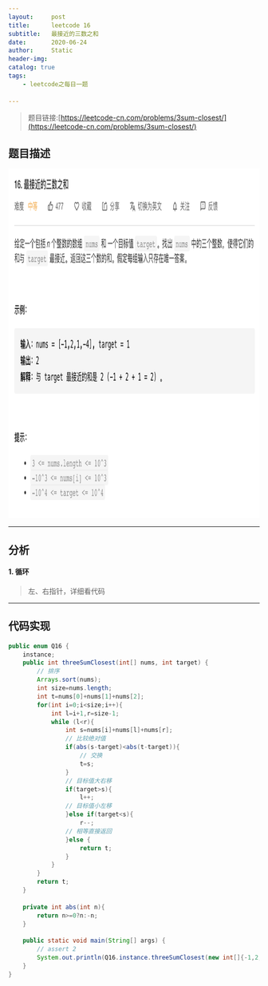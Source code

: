 ```yaml
---
layout:     post
title:      leetcode 16
subtitle:   最接近的三数之和
date:       2020-06-24
author:     Static
header-img: 
catalog: true
tags:
    - leetcode之每日一题
    
---
```


> 题目链接:[https://leetcode-cn.com/problems/3sum-closest/](https://leetcode-cn.com/problems/3sum-closest/)

## 题目描述

<html>
    <img src="/img/leetcode/leetcode-16.png" width="700" height="700" /> 
</html>

---

## 分析

#### 1. 循环

> 左、右指针，详细看代码

---

## 代码实现

```java
public enum Q16 {
    instance;
    public int threeSumClosest(int[] nums, int target) {
        // 排序
        Arrays.sort(nums);
        int size=nums.length;
        int t=nums[0]+nums[1]+nums[2];
        for(int i=0;i<size;i++){
            int l=i+1,r=size-1;
            while (l<r){
                int s=nums[i]+nums[l]+nums[r];
                // 比较绝对值
                if(abs(s-target)<abs(t-target)){
                    // 交换
                    t=s;
                }
                // 目标值大右移
                if(target>s){
                    l++;
                // 目标值小左移
                }else if(target<s){
                    r--;
                // 相等直接返回
                }else {
                    return t;
                }
            }
        }
        return t;
    }

    private int abs(int n){
        return n>=0?n:-n;
    }

    public static void main(String[] args) {
        // assert 2
        System.out.println(Q16.instance.threeSumClosest(new int[]{-1,2,1,-4},1));
    }
}
```